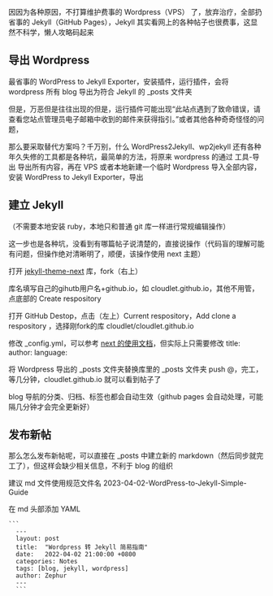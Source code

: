 因因为各种原因，不打算维护费事的 Wordpress（VPS） 了，放弃治疗，全部扔省事的 Jekyll（GitHub Pages），Jekyll 其实看网上的各种帖子也很费事，这显然不科学，懒人攻略码起来

## 导出 Wordpress 

  最省事的 WordPress to Jekyll Exporter，安装插件，运行插件，会将 wordpress 所有 blog 导出为符合 Jekyll 的 _posts 文件夹

  但是，万恶但是往往出现的但是，运行插件可能出现“此站点遇到了致命错误，请查看您站点管理员电子邮箱中收到的邮件来获得指引。”或者其他各种奇奇怪怪的问题，

那么要采取替代方案吗？千万别，什么 WordPress2Jekyll、wp2jekyll 还有各种年久失修的工具都是各种坑，最简单的方法，将原来 wordpress 的通过 工具-导出 导出所有内容，再在 VPS 或者本地新建一个临时 Wordpress 导入全部内容，安装 WordPress to Jekyll Exporter，导出

## 建立 Jekyll 

  （不需要本地安装 ruby，本地只和普通 git 库一样进行常规编辑操作）

  这一步也是各种坑，没看到有哪篇帖子说清楚的，直接说操作（代码盲的理解可能有问题，但操作绝对清晰明了，顺便，该操作使用 next 主题）

  打开 [jekyll-theme-next](https://github.com/Simpleyyt/jekyll-theme-next) 库，fork（右上）

  库名填写自己的gihutb用户名+github.io，如 cloudlet.github.io，其他不用管，点底部的 Create respository

  打开 GitHub Destop，点击（左上）Current respository，Add clone a respository ，选择刚fork的库 cloudlet/cloudlet.github.io

  修改 _config.yml，可以参考 [next 的使用文档](http://theme-next.simpleyyt.com/getting-started.html)，但实际上只需要修改 title:
    author: language:

  将 Wordpress 导出的 _posts 文件夹替换库里的  _posts 文件夹
  push @，完工，等几分钟，cloudlet.github.io 就可以看到帖子了

  blog 导航的分类、归档、标签也都会自动生效（github pages 会自动处理，可能隔几分钟才会完全更新好）

## 发布新帖

  那么怎么发布新帖呢，可以直接在 _posts 中建立新的 markdown（然后同步就完工了），但这样会缺少相关信息，不利于 blog 的组织

  建议 md 文件使用规范文件名 2023-04-02-WordPress-to-Jekyll-Simple-Guide

  在 md 头部添加 YAML

    ```
      ---
      layout: post
      title:  "Wordpress 转 Jekyll 简易指南"
      date:   2022-04-02 21:00:00 +0800
      categories: Notes
      tags: [blog, jekyll, wordpress]
      author: Zephur
      ---
      ```


​      